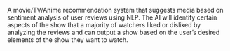 A movie/TV/Anime recommendation system that suggests media based on sentiment analysis of user reviews using NLP. The AI will identify certain aspects of the show that a majority of watchers liked or disliked by analyzing the reviews and can output a show based on the user’s desired elements of the show they want to watch.
